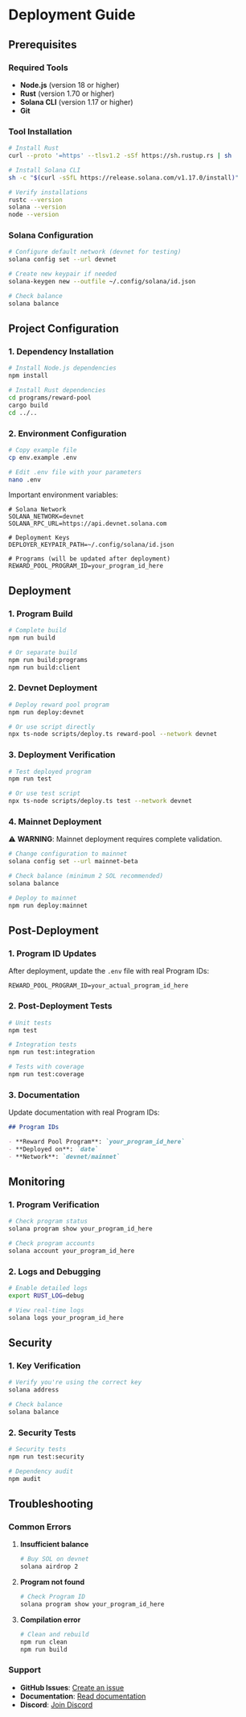 # Deployment Guide

## Prerequisites

### Required Tools

- **Node.js** (version 18 or higher)
- **Rust** (version 1.70 or higher)
- **Solana CLI** (version 1.17 or higher)
- **Git**

### Tool Installation

```bash
# Install Rust
curl --proto '=https' --tlsv1.2 -sSf https://sh.rustup.rs | sh

# Install Solana CLI
sh -c "$(curl -sSfL https://release.solana.com/v1.17.0/install)"

# Verify installations
rustc --version
solana --version
node --version
```

### Solana Configuration

```bash
# Configure default network (devnet for testing)
solana config set --url devnet

# Create new keypair if needed
solana-keygen new --outfile ~/.config/solana/id.json

# Check balance
solana balance
```

## Project Configuration

### 1. Dependency Installation

```bash
# Install Node.js dependencies
npm install

# Install Rust dependencies
cd programs/reward-pool
cargo build
cd ../..
```

### 2. Environment Configuration

```bash
# Copy example file
cp env.example .env

# Edit .env file with your parameters
nano .env
```

Important environment variables:

```env
# Solana Network
SOLANA_NETWORK=devnet
SOLANA_RPC_URL=https://api.devnet.solana.com

# Deployment Keys
DEPLOYER_KEYPAIR_PATH=~/.config/solana/id.json

# Programs (will be updated after deployment)
REWARD_POOL_PROGRAM_ID=your_program_id_here
```

## Deployment

### 1. Program Build

```bash
# Complete build
npm run build

# Or separate build
npm run build:programs
npm run build:client
```

### 2. Devnet Deployment

```bash
# Deploy reward pool program
npm run deploy:devnet

# Or use script directly
npx ts-node scripts/deploy.ts reward-pool --network devnet
```

### 3. Deployment Verification

```bash
# Test deployed program
npm run test

# Or use test script
npx ts-node scripts/deploy.ts test --network devnet
```

### 4. Mainnet Deployment

⚠️ **WARNING**: Mainnet deployment requires complete validation.

```bash
# Change configuration to mainnet
solana config set --url mainnet-beta

# Check balance (minimum 2 SOL recommended)
solana balance

# Deploy to mainnet
npm run deploy:mainnet
```

## Post-Deployment

### 1. Program ID Updates

After deployment, update the `.env` file with real Program IDs:

```env
REWARD_POOL_PROGRAM_ID=your_actual_program_id_here
```

### 2. Post-Deployment Tests

```bash
# Unit tests
npm test

# Integration tests
npm run test:integration

# Tests with coverage
npm run test:coverage
```

### 3. Documentation

Update documentation with real Program IDs:

```markdown
## Program IDs

- **Reward Pool Program**: `your_program_id_here`
- **Deployed on**: `date`
- **Network**: `devnet/mainnet`
```

## Monitoring

### 1. Program Verification

```bash
# Check program status
solana program show your_program_id_here

# Check program accounts
solana account your_program_id_here
```

### 2. Logs and Debugging

```bash
# Enable detailed logs
export RUST_LOG=debug

# View real-time logs
solana logs your_program_id_here
```

## Security

### 1. Key Verification

```bash
# Verify you're using the correct key
solana address

# Check balance
solana balance
```

### 2. Security Tests

```bash
# Security tests
npm run test:security

# Dependency audit
npm audit
```

## Troubleshooting

### Common Errors

1. **Insufficient balance**
   ```bash
   # Buy SOL on devnet
   solana airdrop 2
   ```

2. **Program not found**
   ```bash
   # Check Program ID
   solana program show your_program_id_here
   ```

3. **Compilation error**
   ```bash
   # Clean and rebuild
   npm run clean
   npm run build
   ```

### Support

- **GitHub Issues**: [Create an issue](https://github.com/clones-sol/clones-solana-programs/issues)
- **Documentation**: [Read documentation](docs/)
- **Discord**: [Join Discord](https://discord.gg/clones)
